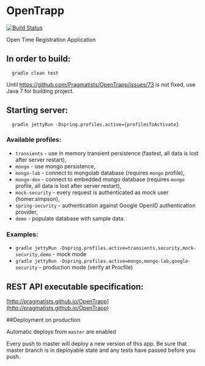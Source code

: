 OpenTrapp
=========

[![Build Status](https://secure.travis-ci.org/Pragmatists/OpenTrapp.png)](http://travis-ci.org/Pragmatists/OpenTrapp)

Open Time Registration Application

## In order to build:
```
  gradle clean test
```
Until https://github.com/Pragmatists/OpenTrapp/issues/73 is not fixed, use Java 7 for building project.
## Starting server:
```
  gradle jettyRun -Dspring.profiles.active={profilesToActivate}
```
### Available profiles:
 * ```transients``` - use in memory transient persistence (fastest, all data is lost after server restart),
 * ```mongo``` - use mongo persistence,
 * ```mongo-lab``` - connect to mongolab database (requires ```mongo``` profile),
 * ```mongo-dev``` - connect to embedded mongo database (requires ```mongo``` profile, all data is lost after server restart),
 * ```mock-security``` - every request is authenticated as mock user (homer.simpson),
 * ```spring-security``` - authentication against Google OpenID authentication provider,
 * ```demo``` - populate database with sample data.
 
### Examples:
 * ```gradle jettyRun -Dspring.profiles.active=transients,security,mock-security,demo``` - mock mode
 * ```gradle jettyRun -Dspring.profiles.active=mongo,mongo-lab,google-security``` - production mode (verify at Procfile)
 
## REST API executable specification:
[http://pragmatists.github.io/OpenTrapp](http://pragmatists.github.io/OpenTrapp)

##Deployment on production

Automatic deploys from `master` are enabled  

Every push to master will deploy a new version of this app. Be sure that master branch is in deployable state and any tests have passed before you push.
